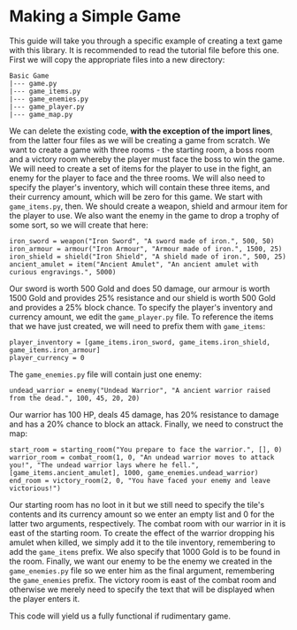 # Making a Simple Game

 This guide will take you through a specific example of creating a text game with this library. It is recommended to read the tutorial file before this one. First we will copy the appropriate files into a new directory:

    Basic Game
    |--- game.py
    |--- game_items.py
    |--- game_enemies.py
    |--- game_player.py
    |--- game_map.py

 We can delete the existing code, **with the exception of the import lines**, from the latter four files as we will be creating a game from scratch. We want to create a game with three rooms - the starting room, a boss room and a victory room whereby the player must face the boss to win the game. We will need to create a set of items for the player to use in the fight, an enemy for the player to face and the three rooms. We will also need to specify the player's inventory, which will contain these three items, and their currency amount, which will be zero for this game.
 We start with `game_items.py`, then. We should create a weapon, shield and armour item for the player to use. We also want the enemy in the game to drop a trophy of some sort, so we will create that here:

    iron_sword = weapon("Iron Sword", "A sword made of iron.", 500, 50)
    iron_armour = armour("Iron Armour", "Armour made of iron.", 1500, 25)
    iron_shield = shield("Iron Shield", "A shield made of iron.", 500, 25)
    ancient_amulet = item("Ancient Amulet", "An ancient amulet with curious engravings.", 5000)

 Our sword is worth 500 Gold and does 50 damage, our armour is worth 1500 Gold and provides 25% resistance and our shield is worth 500 Gold and provides a 25% block chance. To specify the player's inventory and currency amount, we edit the `game_player.py` file. To reference the items that we have just created, we will need to prefix them with `game_items`:

    player_inventory = [game_items.iron_sword, game_items.iron_shield, game_items.iron_armour]
    player_currency = 0

 The `game_enemies.py` file will contain just one enemy:

    undead_warrior = enemy("Undead Warrior", "A ancient warrior raised from the dead.", 100, 45, 20, 20)

 Our warrior has 100 HP, deals 45 damage, has 20% resistance to damage and has a 20% chance to block an attack. Finally, we need to construct the map:

    start_room = starting_room("You prepare to face the warrior.", [], 0)
    warrior_room = combat_room(1, 0, "An undead warrior moves to attack you!", "The undead warrior lays where he fell.", [game_items.ancient_amulet], 1000, game_enemies.undead_warrior)
    end_room = victory_room(2, 0, "You have faced your enemy and leave victorious!")

 Our starting room has no loot in it but we still need to specify the tile's contents and its currency amount so we enter an empty list and 0 for the latter two arguments, respectively. The combat room with our warrior in it is east of the starting room. To create the effect of the warrior dropping his amulet when killed, we simply add it to the tile inventory, remembering to add the `game_items` prefix. We also specify that 1000 Gold is to be found in the room. Finally, we want our enemy to be the enemy we created in the `game_enemies.py` file so we enter him as the final argument, remembering the `game_enemies` prefix. The victory room is east of the combat room and otherwise we merely need to specify the text that will be displayed when the player enters it.

 This code will yield us a fully functional if rudimentary game.